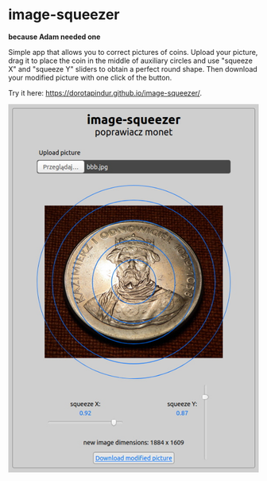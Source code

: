 # image-squeezer
**because Adam needed one**

Simple app that allows you to correct pictures of coins. Upload your picture, drag it to place the coin in the middle of auxiliary circles and use "squeeze X" and "squeeze Y" sliders to obtain a perfect round shape. Then download your modified picture with one click of the button.

Try it here: <https://dorotapindur.github.io/image-squeezer/>.

![image-squeezer preview](./readme-picture.jpg)

